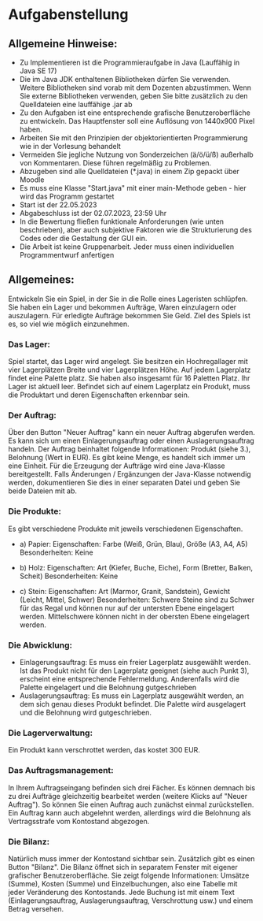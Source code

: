 # Aufgabenstellung

## Allgemeine Hinweise:

- Zu Implementieren ist die Programmieraufgabe in Java (Lauffähig in Java SE 17)
- Die im Java JDK enthaltenen Bibliotheken dürfen Sie verwenden. Weitere Bibliotheken sind vorab mit dem Dozenten abzustimmen. Wenn Sie externe Bibliotheken verwenden, geben Sie bitte zusätzlich zu den Quelldateien eine lauffähige .jar ab
- Zu den Aufgaben ist eine entsprechende grafische Benutzeroberfläche zu entwickeln. Das Hauptfenster soll eine Auflösung von 1440x900 Pixel haben.
- Arbeiten Sie mit den Prinzipien der objektorientierten Programmierung wie in der Vorlesung behandelt
- Vermeiden Sie jegliche Nutzung von Sonderzeichen (ä/ö/ü/ß) außerhalb von Kommentaren. Diese führen regelmäßig zu Problemen.
- Abzugeben sind alle Quelldateien (\*.java) in einem Zip gepackt über Moodle
- Es muss eine Klasse "Start.java" mit einer main-Methode geben - hier wird das Programm gestartet
- Start ist der 22.05.2023
- Abgabeschluss ist der 02.07.2023, 23:59 Uhr
- In die Bewertung fließen funktionale Anforderungen (wie unten beschrieben), aber auch subjektive Faktoren wie die Strukturierung des Codes oder die Gestaltung der GUI ein.
- Die Arbeit ist keine Gruppenarbeit. Jeder muss einen individuellen Programmentwurf anfertigen

## Allgemeines:

Entwickeln Sie ein Spiel, in der Sie in die Rolle eines Lageristen schlüpfen. Sie haben ein Lager und bekommen Aufträge, Waren einzulagern oder auszulagern. Für erledigte Aufträge bekommen Sie Geld. Ziel des Spiels ist es, so viel wie möglich einzunehmen.

### Das Lager:

Spiel startet, das Lager wird angelegt. Sie besitzen ein Hochregallager mit vier Lagerplätzen Breite und vier Lagerplätzen Höhe. Auf jedem Lagerplatz findet eine Palette platz. Sie haben also insgesamt für 16 Paletten Platz. Ihr Lager ist aktuell leer. Befindet sich auf einem Lagerplatz ein Produkt, muss die Produktart und deren Eigenschaften erkennbar sein.

### Der Auftrag:

Über den Button "Neuer Auftrag" kann ein neuer Auftrag abgerufen werden. Es kann sich um einen Einlagerungsauftrag oder einen Auslagerungsauftrag handeln. Der Auftrag beinhaltet folgende Informationen: Produkt (siehe 3.), Belohnung (Wert in EUR). Es gibt keine Menge, es handelt sich immer um eine Einheit. Für die Erzeugung der Aufträge wird eine Java-Klasse bereitgestellt. Falls Änderungen / Ergänzungen der Java-Klasse notwendig werden, dokumentieren Sie dies in einer separaten Datei und geben Sie beide Dateien mit ab.

### Die Produkte:

Es gibt verschiedene Produkte mit jeweils verschiedenen Eigenschaften.

- a) Papier:
  Eigenschaften: Farbe (Weiß, Grün, Blau), Größe (A3, A4, A5)
  Besonderheiten: Keine

- b) Holz:
  Eigenschaften: Art (Kiefer, Buche, Eiche), Form (Bretter, Balken, Scheit)
  Besonderheiten: Keine

- c) Stein:
  Eigenschaften: Art (Marmor, Granit, Sandstein), Gewicht (Leicht, Mittel, Schwer)
  Besonderheiten: Schwere Steine sind zu Schwer für das Regal und können nur auf der untersten Ebene eingelagert werden. Mittelschwere können nicht in der obersten Ebene eingelagert werden.

### Die Abwicklung:

- Einlagerungsauftrag: Es muss ein freier Lagerplatz ausgewählt werden. Ist das Produkt nicht für den Lagerplatz geeignet (siehe auch Punkt 3), erscheint eine entsprechende Fehlermeldung. Anderenfalls wird die Palette eingelagert und die Belohnung gutgeschrieben
- Auslagerungsauftrag: Es muss ein Lagerplatz ausgewählt werden, an dem sich genau dieses Produkt befindet. Die Palette wird ausgelagert und die Belohnung wird gutgeschrieben.

### Die Lagerverwaltung:

Ein Produkt kann verschrottet werden, das kostet 300 EUR.

### Das Auftragsmanagement:

In Ihrem Auftragseingang befinden sich drei Fächer. Es können demnach bis zu drei Aufträge gleichzeitig bearbeitet werden (weitere Klicks auf "Neuer Auftrag"). So können Sie einen Auftrag auch zunächst einmal zurückstellen. Ein Auftrag kann auch abgelehnt werden, allerdings wird die Belohnung als Vertragsstrafe vom Kontostand abgezogen.

### Die Bilanz:

Natürlich muss immer der Kontostand sichtbar sein. Zusätzlich gibt es einen Button "Bilanz". Die Bilanz öffnet sich in separatem Fenster mit eigener grafischer Benutzeroberfläche. Sie zeigt folgende Informationen: Umsätze (Summe), Kosten (Summe) und Einzelbuchungen, also eine Tabelle mit jeder Veränderung des Kontostands. Jede Buchung ist mit einem Text (Einlagerungsauftrag, Auslagerungsauftrag, Verschrottung usw.) und einem Betrag versehen.
